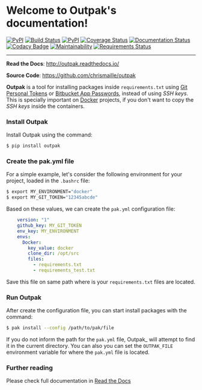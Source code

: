 # Welcome to Outpak's documentation!

[![PyPI](https://img.shields.io/pypi/v/outpak.svg)](https://github.com/chrismaille/outpak)
[![Build Status](https://travis-ci.org/chrismaille/outpak.svg?branch=master)](https://travis-ci.org/chrismaille/outpak)
[![PyPI](https://img.shields.io/pypi/pyversions/outpak.svg)](https://github.com/chrismaille/outpak)
[![Coverage Status](https://coveralls.io/repos/github/chrismaille/outpak/badge.svg)](https://coveralls.io/github/chrismaille/outpak)
[![Documentation Status](https://readthedocs.org/projects/outpak/badge/?version=latest)](http://outpak.readthedocs.io/en/latest/?badge=latest)
[![Codacy Badge](https://api.codacy.com/project/badge/Grade/752016eb6b864a01af676a2c9548090b)](https://www.codacy.com/app/chrismaille/outpak?utm_source=github.com&amp;utm_medium=referral&amp;utm_content=chrismaille/outpak&amp;utm_campaign=Badge_Grade)
[![Maintainability](https://api.codeclimate.com/v1/badges/8b21c61fe9130b502add/maintainability)](https://codeclimate.com/github/chrismaille/outpak/maintainability)
[![Requirements Status](https://requires.io/github/chrismaille/outpak/requirements.svg?branch=master)](https://requires.io/github/chrismaille/outpak/requirements/?branch=master)

***

**Read the Docs**: http://outpak.readthedocs.io/

**Source Code**: https://github.com/chrismaille/outpak

**Outpak** is a tool for installing packages inside `requirements.txt` using [Git Personal Tokens](https://help.github.com/articles/creating-a-personal-access-token-for-the-command-line/) or [Bitbucket App Passwords](https://confluence.atlassian.com/bitbucket/app-passwords-828781300.html), instead of using _SSH keys_. This is specially important on [Docker](https://www.docker.com) projects, if you don't want to copy the _SSH keys_ inside the containers.

### Install Outpak

Install Outpak using the command:

```bash
$ pip install outpak
```

### Create the pak.yml file

For a simple example, let's consider the following environment for your project, loaded in the `.bashrc` file:

```bash
$ export MY_ENVIRONMENT="docker"
$ export MY_GIT_TOKEN="12345abcde"
```

Based on these values, we can create the `pak.yml` configuration file:

```yaml
    version: "1"
    github_key: MY_GIT_TOKEN
    env_key: MY_ENVIRONMENT
    envs:
      Docker:
        key_value: docker
        clone_dir: /opt/src
        files:
          - requirements.txt
          - requirements_test.txt
```

Save this file on same path where is your `requirements.txt` files are located.

### Run Outpak

After create the configuration file, you can start install packages with the command:

```bash
$ pak install --config /path/to/pak/file
```

If you do not inform the path for the `pak.yml` file, Outpak_ will attempt to find it in the current directory. You can also you can set the `OUTPAK_FILE` environment variable for where the `pak.yml` file is located.

### Further reading

Please check full documentation in [Read the Docs](http://outpak.readthedocs.io/)